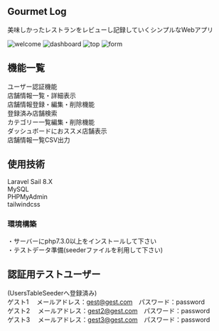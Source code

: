 ## Gourmet Log

美味しかったレストランをレビューし記録していくシンプルなWebアプリ  
  
![welcome](https://github.com/Minori-Takeuchi/GourmetLog/assets/119908511/4cbd67cc-3622-4bb1-bc87-455deba846fd)
![dashboard](https://github.com/Minori-Takeuchi/GourmetLog/assets/119908511/c29b4019-494c-4353-9aa9-e6a7914c7455)
![top](https://github.com/Minori-Takeuchi/GourmetLog/assets/119908511/278a564a-1bb2-4704-8af0-4bb5532efa42)
![form](https://github.com/Minori-Takeuchi/GourmetLog/assets/119908511/7ce9e768-3d3f-4cf7-a8df-c617da2d4604)


## 機能一覧

ユーザー認証機能  
店舗情報一覧・詳細表示  
店舗情報登録・編集・削除機能  
登録済み店舗検索  
カテゴリー一覧編集・削除機能  
ダッシュボードにおススメ店舗表示  
店舗情報一覧CSV出力  

## 使用技術

Laravel Sail 8.X  
MySQL  
PHPMyAdmin  
tailwindcss  

### 環境構築

・サーバーにphp7.3.0以上をインストールして下さい  
・テストデータ準備(seederファイルを利用して下さい)  


## 認証用テストユーザー

(UsersTableSeederへ登録済み)  
ゲスト1　 メールアドレス：gest@gest.com　パスワード：password  
ゲスト2　 メールアドレス：gest2@gest.com　パスワード：password  
ゲスト3　 メールアドレス：gest3@gest.com　パスワード：password  



